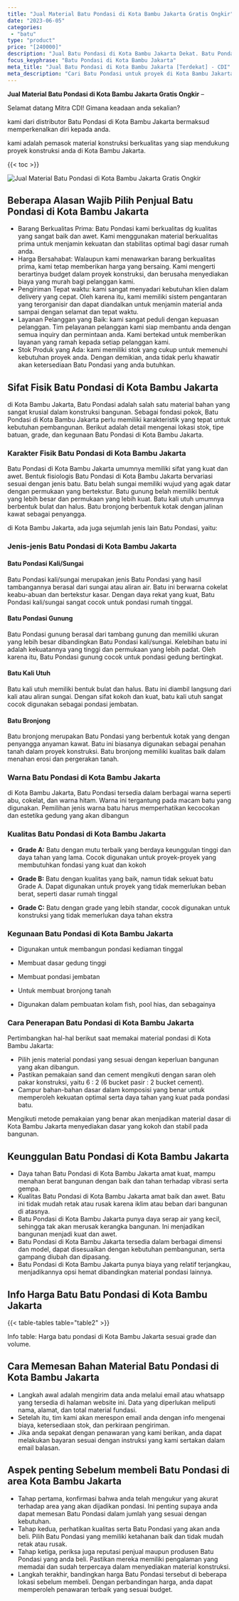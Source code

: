 ```yaml
---
title: "Jual Material Batu Pondasi di Kota Bambu Jakarta Gratis Ongkir"
date: "2023-06-05"
categories:
 - "batu"
type: "product"
price: "[240000]"
description: "Jual Batu Pondasi di Kota Bambu Jakarta Dekat. Batu Pondasi ini sering dipakai dalam proyek konstruksi sebagai pondasi bangunan yang tahan lama dan berkualitas. Hubungi kami untuk informasi lebih lanjut."
focus_keyphrase: "Batu Pondasi di Kota Bambu Jakarta"
meta_title: "Jual Batu Pondasi di Kota Bambu Jakarta [Terdekat] - CDI"
meta_description: "Cari Batu Pondasi untuk proyek di Kota Bambu Jakarta? Kami menyediakan Batu Pondasi berkualitas untuk dasar bangunan. Raih penawaran terbaik sekarang."
---
```


**Jual Material Batu Pondasi di Kota Bambu Jakarta Gratis Ongkir** – 

Selamat datang Mitra CDI! Gimana keadaan anda sekalian?

kami dari distributor Batu Pondasi di Kota Bambu Jakarta bermaksud memperkenalkan diri kepada anda.

kami adalah pemasok material konstruksi berkualitas yang siap mendukung proyek konstruksi anda di Kota Bambu Jakarta.

{{< toc >}}

![Jual Material Batu Pondasi di Kota Bambu Jakarta Gratis Ongkir](/images/batu/batu-pondasi-12.jpg)

## Beberapa Alasan Wajib Pilih Penjual Batu Pondasi di Kota Bambu Jakarta

*   Barang Berkualitas Prima: Batu Pondasi kami berkualitas dg kualitas yang sangat baik dan awet. Kami menggunakan material berkualitas prima untuk menjamin kekuatan dan stabilitas optimal bagi dasar rumah anda.
*   Harga Bersahabat: Walaupun kami menawarkan barang berkualitas prima, kami tetap memberikan harga yang bersaing. Kami mengerti berartinya budget dalam proyek konstruksi, dan berusaha menyediakan biaya yang murah bagi pelanggan kami.
*   Pengiriman Tepat waktu: kami sangat menyadari kebutuhan klien dalam delivery yang cepat. Oleh karena itu, kami memiliki sistem pengantaran yang terorganisir dan dapat diandalkan untuk menjamin material anda sampai dengan selamat dan tepat waktu.
*   Layanan Pelanggan yang Baik: kami sangat peduli dengan kepuasan pelanggan. Tim pelayanan pelanggan kami siap membantu anda dengan semua inquiry dan permintaan anda. Kami bertekad untuk memberikan layanan yang ramah kepada setiap pelanggan kami.
*   Stok Produk yang Ada: kami memiliki stok yang cukup untuk memenuhi kebutuhan proyek anda. Dengan demikian, anda tidak perlu khawatir akan ketersediaan Batu Pondasi yang anda butuhkan.

## Sifat Fisik Batu Pondasi di Kota Bambu Jakarta

di Kota Bambu Jakarta, Batu Pondasi adalah salah satu material bahan yang sangat krusial dalam konstruksi bangunan. Sebagai fondasi pokok, Batu Pondasi di Kota Bambu Jakarta perlu memiliki karakteristik yang tepat untuk kebutuhan pembangunan. Berikut adalah detail mengenai lokasi stok, tipe batuan, grade, dan kegunaan Batu Pondasi di Kota Bambu Jakarta.

### Karakter Fisik Batu Pondasi di Kota Bambu Jakarta

Batu Pondasi di Kota Bambu Jakarta umumnya memiliki sifat yang kuat dan awet. Bentuk fisiologis Batu Pondasi di Kota Bambu Jakarta bervariasi sesuai dengan jenis batu. Batu belah sungai memiliki wujud yang agak datar dengan permukaan yang bertekstur. Batu gunung belah memiliki bentuk yang lebih besar dan permukaan yang lebih kuat. Batu kali utuh umumnya berbentuk bulat dan halus. Batu bronjong berbentuk kotak dengan jalinan kawat sebagai penyangga.

di Kota Bambu Jakarta, ada juga sejumlah jenis lain Batu Pondasi, yaitu:

### Jenis-jenis Batu Pondasi di Kota Bambu Jakarta

#### Batu Pondasi Kali/Sungai

Batu Pondasi kali/sungai merupakan jenis Batu Pondasi yang hasil tambangannya berasal dari sungai atau aliran air. Batu ini berwarna cokelat keabu-abuan dan bertekstur kasar. Dengan daya rekat yang kuat, Batu Pondasi kali/sungai sangat cocok untuk pondasi rumah tinggal.

#### Batu Pondasi Gunung

Batu Pondasi gunung berasal dari tambang gunung dan memiliki ukuran yang lebih besar dibandingkan Batu Pondasi kali/sungai. Kelebihan batu ini adalah kekuatannya yang tinggi dan permukaan yang lebih padat. Oleh karena itu, Batu Pondasi gunung cocok untuk pondasi gedung bertingkat.

#### Batu Kali Utuh

Batu kali utuh memiliki bentuk bulat dan halus. Batu ini diambil langsung dari kali atau aliran sungai. Dengan sifat kokoh dan kuat, batu kali utuh sangat cocok digunakan sebagai pondasi jembatan.

#### Batu Bronjong

Batu bronjong merupakan Batu Pondasi yang berbentuk kotak yang dengan penyangga anyaman kawat. Batu ini biasanya digunakan sebagai penahan tanah dalam proyek konstruksi. Batu bronjong memiliki kualitas baik dalam menahan erosi dan pergerakan tanah.

### Warna Batu Pondasi di Kota Bambu Jakarta

di Kota Bambu Jakarta, Batu Pondasi tersedia dalam berbagai warna seperti abu, cokelat, dan warna hitam. Warna ini tergantung pada macam batu yang digunakan. Pemilihan jenis warna batu harus memperhatikan kecocokan dan estetika gedung yang akan dibangun

### Kualitas Batu Pondasi di Kota Bambu Jakarta

*   **Grade A:** Batu dengan mutu terbaik yang berdaya keunggulan tinggi dan daya tahan yang lama. Cocok digunakan untuk proyek-proyek yang membutuhkan fondasi yang kuat dan kokoh

*   **Grade B:** Batu dengan kualitas yang baik, namun tidak sekuat batu Grade A. Dapat digunakan untuk proyek yang tidak memerlukan beban berat, seperti dasar rumah tinggal

*   **Grade C:** Batu dengan grade yang lebih standar, cocok digunakan untuk konstruksi yang tidak memerlukan daya tahan ekstra

### Kegunaan Batu Pondasi di Kota Bambu Jakarta

*   Digunakan untuk membangun pondasi kediaman tinggal

*   Membuat dasar gedung tinggi

*   Membuat pondasi jembatan

*   Untuk membuat bronjong tanah

*   Digunakan dalam pembuatan kolam fish, pool hias, dan sebagainya

### Cara Penerapan Batu Pondasi di Kota Bambu Jakarta

Pertimbangkan hal-hal berikut saat memakai material pondasi di Kota Bambu Jakarta:

*   Pilih jenis material pondasi yang sesuai dengan keperluan bangunan yang akan dibangun.
*   Pastikan pemakaian sand dan cement mengikuti dengan saran oleh pakar konstruksi, yaitu 6 : 2 (6 bucket pasir : 2 bucket cement).
*   Campur bahan-bahan dasar dalam komposisi yang benar untuk memperoleh kekuatan optimal serta daya tahan yang kuat pada pondasi batu.

Mengikuti metode pemakaian yang benar akan menjadikan material dasar di Kota Bambu Jakarta menyediakan dasar yang kokoh dan stabil pada bangunan.

## Keunggulan Batu Pondasi di Kota Bambu Jakarta

*   Daya tahan Batu Pondasi di Kota Bambu Jakarta amat kuat, mampu menahan berat bangunan dengan baik dan tahan terhadap vibrasi serta gempa.
*   Kualitas Batu Pondasi di Kota Bambu Jakarta amat baik dan awet. Batu ini tidak mudah retak atau rusak karena iklim atau beban dari bangunan di atasnya.
*   Batu Pondasi di Kota Bambu Jakarta punya daya serap air yang kecil, sehingga tak akan merusak kerangka bangunan. Ini menjadikan bangunan menjadi kuat dan awet.
*   Batu Pondasi di Kota Bambu Jakarta tersedia dalam berbagai dimensi dan model, dapat disesuaikan dengan kebutuhan pembangunan, serta gampang diubah dan dipasang.
*   Batu Pondasi di Kota Bambu Jakarta punya biaya yang relatif terjangkau, menjadikannya opsi hemat dibandingkan material pondasi lainnya.

## Info Harga Batu Batu Pondasi di Kota Bambu Jakarta

{{< table-tables table="table2" >}}

Info table: Harga batu pondasi di Kota Bambu Jakarta sesuai grade dan volume.

## Cara Memesan Bahan Material Batu Pondasi di Kota Bambu Jakarta

*   Langkah awal adalah mengirim data anda melalui email atau whatsapp yang tersedia di halaman website ini. Data yang diperlukan meliputi nama, alamat, dan total material fundasi.
*   Setelah itu, tim kami akan merespon email anda dengan info mengenai biaya, ketersediaan stok, dan perkiraan pengiriman.
*   Jika anda sepakat dengan penawaran yang kami berikan, anda dapat melakukan bayaran sesuai dengan instruksi yang kami sertakan dalam email balasan.

## Aspek penting Sebelum membeli Batu Pondasi di area Kota Bambu Jakarta

*   Tahap pertama, konfirmasi bahwa anda telah mengukur yang akurat terhadap area yang akan dijadikan pondasi. Ini penting supaya anda dapat memesan Batu Pondasi dalam jumlah yang sesuai dengan kebutuhan.
*   Tahap kedua, perhatikan kualitas serta Batu Pondasi yang akan anda beli. Pilih Batu Pondasi yang memiliki ketahanan baik dan tidak mudah retak atau rusak.
*   Tahap ketiga, periksa juga reputasi penjual maupun produsen Batu Pondasi yang anda beli. Pastikan mereka memiliki pengalaman yang memadai dan sudah terpercaya dalam menyediakan material konstruksi.
*   Langkah terakhir, bandingkan harga Batu Pondasi tersebut di beberapa lokasi sebelum membeli. Dengan perbandingan harga, anda dapat memperoleh penawaran terbaik yang sesuai budget.